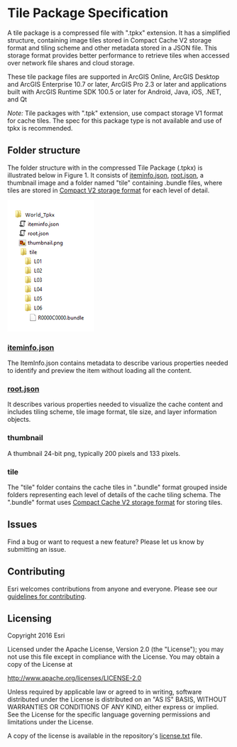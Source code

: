 # Tile Package Specification

A tile package is a compressed file with ".tpkx" extension. It has a simplified structure, containing image tiles stored in Compact Cache V2 storage format and tiling scheme and other metadata stored in a JSON file. This storage format provides better performance to retrieve tiles when accessed over network file shares and cloud storage.
 
These tile package files are supported in ArcGIS Online, ArcGIS Desktop and ArcGIS Enterprise 10.7 or later, ArcGIS Pro 2.3 or later and applications built with ArcGIS Runtime SDK 100.5 or later for Android, Java, iOS, .NET, and Qt

_Note:_ Tile packages with ".tpk" extension, use compact storage V1 format for cache tiles. The spec for this package type is not available and use of tpkx is recommended.

## Folder structure
The folder structure with in the compressed Tile Package (.tpkx) is  illustrated below  in Figure 1. It consists of [iteminfo.json](docs/iteminfo.md), [root.json](docs/root.md), a thumbnail image and a folder named "tile" containing .bundle files, where tiles are stored in [Compact V2 storage format](https://github.com/Esri/raster-tiles-compactcache) for each level of detail. 
  
   ![Figure 1. Tpkx folder structure](TPKX.png)

### [iteminfo.json](docs/iteminfo.md)
The ItemInfo.json contains metadata to describe various properties needed to identify and preview the item without loading all the content.

### [root.json](docs/root.md)
It describes various properties needed to visualize the cache content and includes tiling scheme, tile image format, tile size, and layer information objects.

### thumbnail
A thumbnail 24-bit png, typically 200 pixels and 133 pixels.

### tile
The "tile" folder contains the cache tiles in ".bundle" format grouped inside folders representing each level of details of the cache tiling schema. The ".bundle" format uses [Compact Cache V2 storage format](https://github.com/Esri/raster-tiles-compactcache) for storing tiles. 

## Issues

Find a bug or want to request a new feature?  Please let us know by submitting an issue.

## Contributing

Esri welcomes contributions from anyone and everyone. Please see our [guidelines for contributing](https://github.com/esri/contributing).

## Licensing
Copyright 2016 Esri

Licensed under the Apache License, Version 2.0 (the "License");
you may not use this file except in compliance with the License.
You may obtain a copy of the License at

   http://www.apache.org/licenses/LICENSE-2.0

Unless required by applicable law or agreed to in writing, software
distributed under the License is distributed on an "AS IS" BASIS,
WITHOUT WARRANTIES OR CONDITIONS OF ANY KIND, either express or implied.
See the License for the specific language governing permissions and
limitations under the License.

A copy of the license is available in the repository's [license.txt]( https://raw.github.com/Esri/quickstart-map-js/master/license.txt) file.
